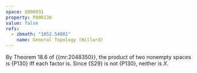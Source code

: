 ```yaml
---
space: S000031
property: P000130
value: false
refs:
  - zbmath: "1052.54001"
    name: General Topology (Willard)
---
```


By Theorem 18.6 of {{mr:2048350}}, the product of two nonempty spaces is {P130} iff each factor is.  Since {S29} is not {P130}, neither is $X$.
